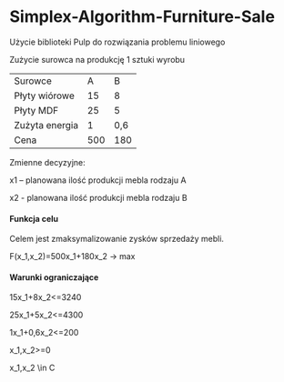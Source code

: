 # Simplex-Algorithm-Furniture-Sale
Użycie biblioteki Pulp do rozwiązania problemu liniowego

Zużycie surowca na produkcję 1 sztuki wyrobu
<table>
<tr>
 <td>
Surowce	      
<td> A	 
<td> B
<tr>
<td>
Płyty wiórowe
<td>15
<td>8
<tr>
<td>Płyty MDF
<td>25
<td>5
<tr>
<td>Zużyta energia
<td>1	  
<td>0,6
<tr>
<td>Cena	          
<td>500
<td>180
</table>
Zmienne decyzyjne:

x1 – planowana ilość produkcji mebla rodzaju A

x2 - planowana ilość produkcji mebla rodzaju B


<h4>Funkcja celu</h4>

Celem jest zmaksymalizowanie zysków sprzedaży mebli.

F(x_1,x_2)=500x_1+180x_2 -> max


<h4>Warunki ograniczające </h4>

15x_1+8x_2<=3240

25x_1+5x_2<=4300

1x_1+0,6x_2<=200

x_1,x_2>=0

x_1,x_2 \in C
</ul>
